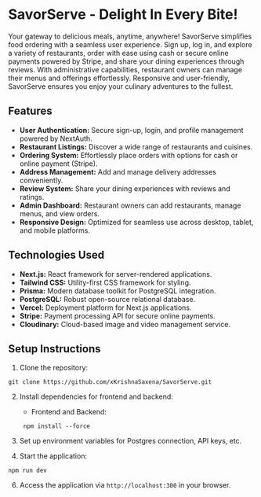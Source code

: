 # SavorServe - Delight In Every Bite!

Your gateway to delicious meals, anytime, anywhere!
SavorServe simplifies food ordering with a seamless user experience. Sign up, log in, and explore a variety of restaurants, order with ease using cash or secure online payments powered by Stripe, and share your dining experiences through reviews. With administrative capabilities, restaurant owners can manage their menus and offerings effortlessly. Responsive and user-friendly, SavorServe ensures you enjoy your culinary adventures to the fullest.

## Features

- **User Authentication:** Secure sign-up, login, and profile management powered by NextAuth.
- **Restaurant Listings:** Discover a wide range of restaurants and cuisines.
- **Ordering System:** Effortlessly place orders with options for cash or online payment (Stripe).
- **Address Management:** Add and manage delivery addresses conveniently.
- **Review System:** Share your dining experiences with reviews and ratings.
- **Admin Dashboard:** Restaurant owners can add restaurants, manage menus, and view orders.
- **Responsive Design:** Optimized for seamless use across desktop, tablet, and mobile platforms.

## Technologies Used

- **Next.js:** React framework for server-rendered applications.
- **Tailwind CSS:** Utility-first CSS framework for styling.
- **Prisma:** Modern database toolkit for PostgreSQL integration.
- **PostgreSQL:** Robust open-source relational database.
- **Vercel:** Deployment platform for Next.js applications.
- **Stripe:** Payment processing API for secure online payments.
- **Cloudinary:** Cloud-based image and video management service.

## Setup Instructions

1. Clone the repository:

```
git clone https://github.com/xKrishnaSaxena/SavorServe.git
```

2. Install dependencies for frontend and backend:

   - Frontend and Backend:

   ```
    npm install --force
   ```

3. Set up environment variables for Postgres connection, API keys, etc.
4. Start the application:

```
npm run dev
```

6. Access the application via `http://localhost:300` in your browser.
